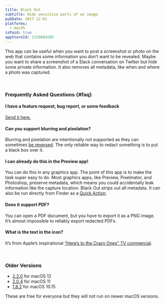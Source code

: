 ```yaml
---
title: Black Out
subtitle: Hide sensitive parts of an image
pubDate: 2017-12-01
platforms:
  - macOS
isPaid: true
appStoreId: 1319884285
---
```


This app can be useful when you want to post a screenshot or photo on the web that contains some information you don’t want to be revealed. Maybe you want to share a screenshot of a Slack conversation on Twitter but hide some private information. It also removes all metadata, like when and where a photo was captured.

<br>

### Frequently Asked Questions {#faq}

#### I have a feature request, bug report, or some feedback

[Send it here.](https://sindresorhus.com/feedback?product=Black%20Out%20One&referrer=Website-FAQ)

#### Can you support blurring and pixelation?

Blurring and pixelation are intentionally not supported as they can sometimes [be reversed](https://dheera.net/projects/blur). The only reliable way to redact something is to put a black box over it.

#### I can already do this in the Preview app!

You can do this in any graphics app. The point of this app is to make the task super easy to do. Most graphics apps, like Preview, Pixelmator, and Photoshop, preserve metadata, which means you could accidentally leak information like the capture location. Black Out strips out all metadata. It can also be run directly from Finder as a [Quick Action](https://support.apple.com/en-gb/guide/mac-help/mchl97ff9142/mac).

#### Does it support PDF?

You can open a PDF document, but you have to export it as a PNG image. It’s almost impossible to reliably export redacted PDFs.

#### What is the text in the icon?

It’s from Apple’s inspirational [“Here’s to the Crazy Ones” TV commercial](https://www.youtube.com/watch?v=-z4NS2zdrZc).

<br>

### Older Versions

- [2.2.0](https://github.com/sindresorhus/meta/files/10773680/Black.Out.2.2.0.-.macOS.12.zip) for macOS 12
- [2.0.4](https://github.com/sindresorhus/meta/files/8759655/Black.Out.2.0.4.-.macOS.11.zip) for macOS 11
- [1.8.2](https://github.com/sindresorhus/meta/files/7454156/Black.Out.1.8.2.-.macOS.10.15.zip) for macOS 10.15

These are free for everyone but they will not run on newer macOS versions.
